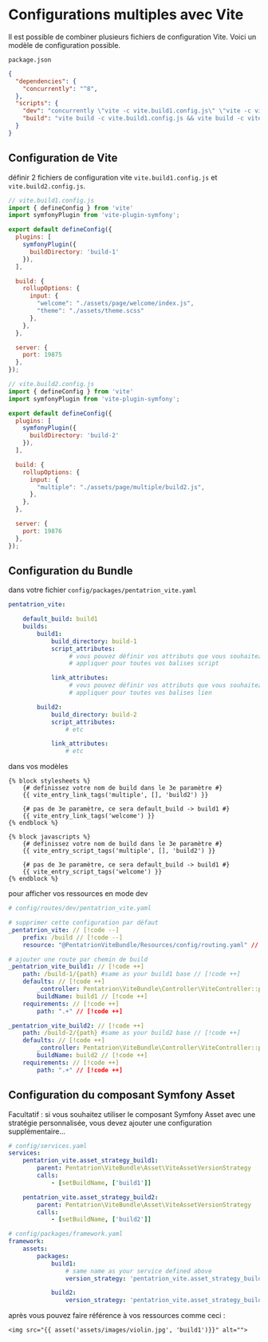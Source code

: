 
# Configurations multiples avec Vite

Il est possible de combiner plusieurs fichiers de configuration Vite. Voici un modèle de configuration possible.


`package.json`
```json
{
  "dependencies": {
    "concurrently": "^8",
  },
  "scripts": {
    "dev": "concurrently \"vite -c vite.build1.config.js\" \"vite -c vite.build2.config.js\"",
    "build": "vite build -c vite.build1.config.js && vite build -c vite.build2.config.js"
  }
}
```

## Configuration de Vite

définir 2 fichiers de configuration vite `vite.build1.config.js` et `vite.build2.config.js`.

```js
// vite.build1.config.js
import { defineConfig } from 'vite'
import symfonyPlugin from 'vite-plugin-symfony';

export default defineConfig({
  plugins: [
    symfonyPlugin({
      buildDirectory: 'build-1'
    }),
  ],

  build: {
    rollupOptions: {
      input: {
        "welcome": "./assets/page/welcome/index.js",
        "theme": "./assets/theme.scss"
      },
    },
  },

  server: {
    port: 19875
  },
});
```

```js
// vite.build2.config.js
import { defineConfig } from 'vite'
import symfonyPlugin from 'vite-plugin-symfony';

export default defineConfig({
  plugins: [
    symfonyPlugin({
      buildDirectory: 'build-2'
    }),
  ],

  build: {
    rollupOptions: {
      input: {
        "multiple": "./assets/page/multiple/build2.js",
      },
    },
  },

  server: {
    port: 19876
  },
});
```

## Configuration du Bundle

dans votre fichier `config/packages/pentatrion_vite.yaml`

```yaml
pentatrion_vite:

    default_build: build1
    builds:
        build1:
            build_directory: build-1
            script_attributes:
                 # vous pouvez définir vos attributs que vous souhaitez
                 # appliquer pour toutes vos balises script

            link_attributes:
                 # vous pouvez définir vos attributs que vous souhaitez
                 # appliquer pour toutes vos balises lien

        build2:
            build_directory: build-2
            script_attributes:
                # etc

            link_attributes:
                # etc

```

dans vos modèles

```twig
{% block stylesheets %}
    {# definissez votre nom de build dans le 3e paramètre #}
    {{ vite_entry_link_tags('multiple', [], 'build2') }}

    {# pas de 3e paramètre, ce sera default_build -> build1 #}
    {{ vite_entry_link_tags('welcome') }}
{% endblock %}

{% block javascripts %}
    {# definissez votre nom de build dans le 3e paramètre #}
    {{ vite_entry_script_tags('multiple', [], 'build2') }}

    {# pas de 3e paramètre, ce sera default_build -> build1 #}
    {{ vite_entry_script_tags('welcome') }}
{% endblock %}
```

pour afficher vos ressources en mode dev

```yaml
# config/routes/dev/pentatrion_vite.yaml

# supprimer cette configuration par défaut
_pentatrion_vite: // [!code --]
    prefix: /build // [!code --]
    resource: "@PentatrionViteBundle/Resources/config/routing.yaml" // [!code --]

# ajouter une route par chemin de build
_pentatrion_vite_build1: // [!code ++]
    path: /build-1/{path} #same as your build1 base // [!code ++]
    defaults: // [!code ++]
        _controller: Pentatrion\ViteBundle\Controller\ViteController::proxyBuild // [!code ++]
        buildName: build1 // [!code ++]
    requirements: // [!code ++]
        path: ".+" // [!code ++]

_pentatrion_vite_build2: // [!code ++]
    path: /build-2/{path} #same as your build2 base // [!code ++]
    defaults: // [!code ++]
        _controller: Pentatrion\ViteBundle\Controller\ViteController::proxyBuild // [!code ++]
        buildName: build2 // [!code ++]
    requirements: // [!code ++]
        path: ".+" // [!code ++]
```

## Configuration du composant Symfony Asset

Facultatif : si vous souhaitez utiliser le composant Symfony Asset avec une stratégie personnalisée, vous devez ajouter une configuration supplémentaire...

```yaml
# config/services.yaml
services:
    pentatrion_vite.asset_strategy_build1:
        parent: Pentatrion\ViteBundle\Asset\ViteAssetVersionStrategy
        calls:
            - [setBuildName, ['build1']]

    pentatrion_vite.asset_strategy_build2:
        parent: Pentatrion\ViteBundle\Asset\ViteAssetVersionStrategy
        calls:
            - [setBuildName, ['build2']]
```

```yaml
# config/packages/framework.yaml
framework:
    assets:
        packages:
            build1:
                # same name as your service defined above
                version_strategy: 'pentatrion_vite.asset_strategy_build1'

            build2:
                version_strategy: 'pentatrion_vite.asset_strategy_build2'

```

après vous pouvez faire référence à vos ressources comme ceci :
```twig
<img src="{{ asset('assets/images/violin.jpg', 'build1')}}" alt="">
```
